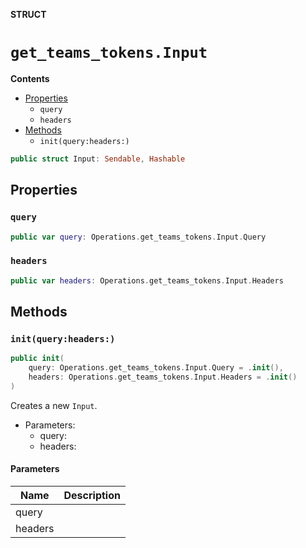**STRUCT**

# `get_teams_tokens.Input`

**Contents**

- [Properties](#properties)
  - `query`
  - `headers`
- [Methods](#methods)
  - `init(query:headers:)`

```swift
public struct Input: Sendable, Hashable
```

## Properties
### `query`

```swift
public var query: Operations.get_teams_tokens.Input.Query
```

### `headers`

```swift
public var headers: Operations.get_teams_tokens.Input.Headers
```

## Methods
### `init(query:headers:)`

```swift
public init(
    query: Operations.get_teams_tokens.Input.Query = .init(),
    headers: Operations.get_teams_tokens.Input.Headers = .init()
)
```

Creates a new `Input`.

- Parameters:
  - query:
  - headers:

#### Parameters

| Name | Description |
| ---- | ----------- |
| query |  |
| headers |  |